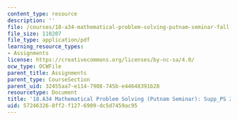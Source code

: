 ```yaml
---
content_type: resource
description: ''
file: /courses/18-a34-mathematical-problem-solving-putnam-seminar-fall-2018/572463268ff2f1276909dc5d7459ac95_MIT18_A34F18Supp2.pdf
file_size: 110207
file_type: application/pdf
learning_resource_types:
- Assignments
license: https://creativecommons.org/licenses/by-nc-sa/4.0/
ocw_type: OCWFile
parent_title: Assignments
parent_type: CourseSection
parent_uid: 32455aa7-e114-7908-745b-e44648391b28
resourcetype: Document
title: '18.A34 Mathematical Problem Solving (Putnam Seminar): Supp_PS 2'
uid: 57246326-8ff2-f127-6909-dc5d7459ac95
---
```

